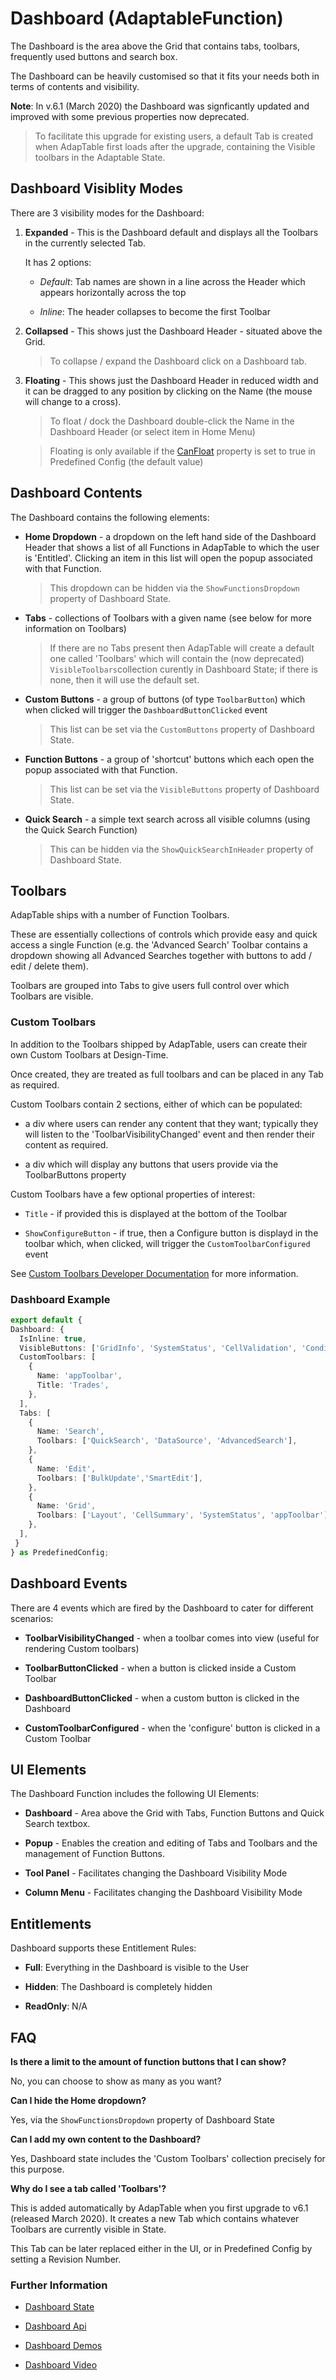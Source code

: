 # Dashboard (AdaptableFunction)

The Dashboard is the area above the Grid that contains tabs, toolbars, frequently used buttons and search box.

The Dashboard can be heavily customised so that it fits your needs both in terms of contents and visibility.

**Note**: In v.6.1 (March 2020) the Dashboard was signficantly updated and improved with some previous properties now deprecated.  

>To facilitate this upgrade for existing users, a default Tab is created when AdapTable first loads after the upgrade, containing the Visible toolbars in the Adaptable State.

## Dashboard Visiblity Modes

There are 3 visibility modes for the Dashboard:

1. **Expanded** - This is the Dashboard default and displays all the Toolbars in the currently selected Tab.
  
    It has 2 options:
  
   - *Default*: Tab names are shown in a line across the Header which appears horizontally across the top
  
   - *Inline*: The header collapses to become the first Toolbar

2. **Collapsed** - This shows just the Dashboard Header - situated above the Grid.

    > To collapse / expand the Dashboard click on a Dashboard tab.

3. **Floating** - This shows just the Dashboard Header in reduced width and it can be dragged to any position by clicking on the Name (the mouse will change to a cross).

    > To float / dock the Dashboard double-click the Name in the Dashboard Header (or select item in Home Menu)
    
    
    > Floating is only available if the [CanFloat](https://api.adaptabletools.com/interfaces/_src_predefinedconfig_dashboardstate_.dashboardstate.html#canfloat) property is set to true in Predefined Config (the default value)

## Dashboard Contents

The Dashboard contains the following elements:

- **Home Dropdown** - a dropdown on the left hand side of the Dashboard Header that shows a list of all Functions in AdapTable to which the user is 'Entitled'.  Clicking an item in this list will open the popup associated with that Function.

    > This dropdown can be hidden via the `ShowFunctionsDropdown` property of Dashboard State.

- **Tabs** - collections of Toolbars with a given name (see below for more information on Toolbars) 
  
    > If there are no Tabs present then AdapTable will create a default one called 'Toolbars' which will contain the (now deprecated) `VisibleToolbars`collection curently in Dashboard State; if there is none, then it will use the default set.

- **Custom Buttons** - a group of buttons (of type `ToolbarButton`) which when clicked will trigger the `DashboardButtonClicked` event
  
  > This list can be set via the `CustomButtons` property of Dashboard State.

- **Function Buttons** - a group of 'shortcut' buttons which each open the popup associated with that Function.
  
  > This list can be set via the `VisibleButtons` property of Dashboard State.

- **Quick Search** - a simple text search across all visible columns (using the Quick Search Function)
  
  > This can be hidden via the `ShowQuickSearchInHeader` property of Dashboard State.

## Toolbars

AdapTable ships with a number of Function Toolbars.

These are essentially collections of controls which provide easy and quick access a single Function (e.g. the 'Advanced Search' Toolbar contains a dropdown showing all Advanced Searches together with buttons to add / edit / delete them).

Toolbars are grouped into Tabs to give users full control over which Toolbars are visible.

### Custom Toolbars

In addition to the Toolbars shipped by AdapTable, users can create their own Custom Toolbars at Design-Time.  

Once created, they are treated as full toolbars and can be placed in any Tab as required.

Custom Toolbars contain 2 sections, either of which can be populated:
  
- a div where users can render any content that they want; typically they will listen to the 'ToolbarVisibilityChanged' event and then render their content as required.

- a div which will display any buttons that users provide via the ToolbarButtons property
  
Custom Toolbars have a few optional properties of interest:

- `Title` - if provided this is displayed at the bottom of the Toolbar

- `ShowConfigureButton` - if true, then a Configure button is displayd in the toolbar which, when clicked, will trigger the `CustomToolbarConfigured` event


See [Custom Toolbars Developer Documentation](https://api.adaptabletools.com/interfaces/_src_predefinedconfig_dashboardstate_.customtoolbar.html) for more information.

### Dashboard Example

```ts
export default {
Dashboard: {
  IsInline: true,
  VisibleButtons: ['GridInfo', 'SystemStatus', 'CellValidation', 'ConditionalStyle', 'PercentBar'],
  CustomToolbars: [
    {
      Name: 'appToolbar',
      Title: 'Trades',
    },
  ],
  Tabs: [
    {
      Name: 'Search',
      Toolbars: ['QuickSearch', 'DataSource', 'AdvancedSearch'],
    },
    {
      Name: 'Edit',
      Toolbars: ['BulkUpdate','SmartEdit'],
    },
    {
      Name: 'Grid',
      Toolbars: ['Layout', 'CellSummary', 'SystemStatus', 'appToolbar']
    },
  ],
 }
} as PredefinedConfig;

```

## Dashboard Events

There are 4 events which are fired by the Dashboard to cater for different scenarios:

- **ToolbarVisibilityChanged** - when a toolbar comes into view (useful for rendering Custom toolbars)
  
- **ToolbarButtonClicked** - when a button is clicked inside a Custom Toolbar

- **DashboardButtonClicked** - when a custom button is clicked in the Dashboard

- **CustomToolbarConfigured** - when the 'configure' button is clicked in a Custom Toolbar

## UI Elements

The Dashboard Function includes the following UI Elements:

- **Dashboard** - Area above the Grid with Tabs, Function Buttons and Quick Search textbox.

- **Popup** - Enables the creation and editing of Tabs and Toolbars and the management of Function Buttons.

- **Tool Panel** - Facilitates changing the Dashboard Visibility Mode

- **Column Menu** - Facilitates changing the Dashboard Visibility Mode

## Entitlements

Dashboard supports these Entitlement Rules:

- **Full**: Everything in the Dashboard is visible to the User

- **Hidden**: The Dashboard is completely hidden

- **ReadOnly**: N/A

## FAQ

**Is there a limit to the amount of function buttons that I can show?**

No, you can choose to show as many as you want?

**Can I hide the Home dropdown?**

Yes, via the `ShowFunctionsDropdown` property of Dashboard State

**Can I add my own content to the Dashboard?**

Yes, Dashboard state includes the 'Custom Toolbars' collection precisely for this purpose. 

**Why do I see a tab called 'Toolbars'?**

This is added automatically by AdapTable when you first upgrade to v6.1 (released March 2020).  It creates a new Tab which contains whatever Toolbars are currently visible in State. 

This Tab can be later replaced either in the UI, or in Predefined Config by setting a Revision Number.

### Further Information

- [Dashboard State](https://api.adaptabletools.com/interfaces/_src_predefinedconfig_dashboardstate_.dashboardstate.html)

- [Dashboard Api](https://api.adaptabletools.com/interfaces/_src_api_dashboardapi_.dashboardapi.html)

- [Dashboard Demos](https://demo.adaptabletools.com/dashboard)

- [Dashboard Video](https://youtu.be/KrahnLFYHjs)
